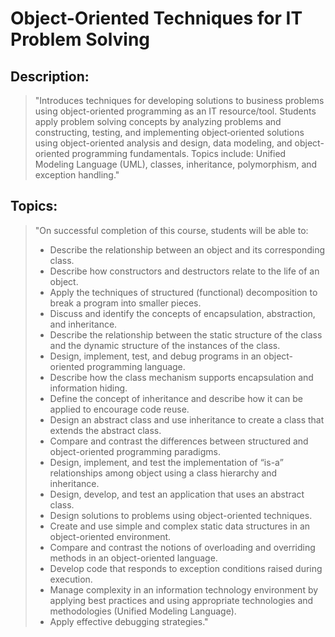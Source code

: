 # Object-Oriented Techniques for IT Problem Solving

## Description:
> "Introduces techniques for developing solutions to business problems using object-oriented programming as an IT resource/tool. Students apply problem solving concepts by analyzing problems and constructing, testing, and implementing object‐oriented solutions using object-oriented analysis and design, data modeling, and object-oriented programming fundamentals. Topics include: Unified Modeling Language (UML), classes, inheritance, polymorphism, and exception handling."

## Topics: 
> "On successful completion of this course, students will be able to:
> * Describe the relationship between an object and its corresponding class.
> * Describe how constructors and destructors relate to the life of an object.
> * Apply the techniques of structured (functional) decomposition to break a program into smaller pieces.
> * Discuss and identify the concepts of encapsulation, abstraction, and inheritance.
> * Describe the relationship between the static structure of the class and the dynamic structure of the instances of the class.
> * Design, implement, test, and debug programs in an object-oriented programming language.
> * Describe how the class mechanism supports encapsulation and information hiding.
> * Define the concept of inheritance and describe how it can be applied to encourage code reuse.
> * Design an abstract class and use inheritance to create a class that extends the abstract class.
> * Compare and contrast the differences between structured and object-oriented programming paradigms.
> * Design, implement, and test the implementation of “is-a” relationships among object using a class hierarchy and inheritance.
> * Design, develop, and test an application that uses an abstract class.
> * Design solutions to problems using object-oriented techniques.
> * Create and use simple and complex static data structures in an object-oriented environment.
> * Compare and contrast the notions of overloading and overriding methods in an object-oriented language.
> * Develop code that responds to exception conditions raised during execution.
> * Manage complexity in an information technology environment by applying best practices and using appropriate technologies and methodologies (Unified Modeling Language).
> * Apply effective debugging strategies."
